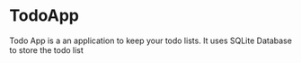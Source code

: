 # TodoApp
Todo App is a an application to keep your todo lists. It uses SQLite Database to store the todo list
